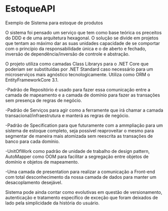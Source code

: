 # EstoqueAPI
Exemplo de Sistema para estoque de produtos

  O sistema foi pensado um serviço que tem como base teórica os preceitos do DDD e de uma arquitetura hexagonal. O solução se divide em projetos que tentam ao máximo dar as suas unidades capacidade de se comportar com o princípio da responsabilidade única e o de aberto e fechado, inversão de dependência/inversão de controle e abstração.
  
  O projeto utiliza como camadas Class Librarys para o .NET Core que poderiam ser substituídas por .NET Standard caso necessário para um microserviços mais agnóstico tecnologicamente. Utiliza como ORM o EntityFrameworkCore 3.1.
  
  -Padrão de Repositório é usado para fazer essa comunicação entre a camada de mapeamento e a camada de domínio para fazer as transações sem presença de regras de negócio.
  
  -Padrão de Serviços para agir como a ferramente que irá chamar a camada transacional/infraestrutura e manterá as regras de negócio.
  
  -Padrão de Specification para que futuramente com a ammpliação para um sistema de estoque completo, seja possível reaproveitar o mesmo para segmentar de maneira mais atomizada sem reescrita as transações de banco para cada domínio.
  
  -UnitOfWork como padrão de unidade de trabalho de design pattern, AutoMapper como OOM para facilitar a segregação entre objetos de domínio e objetos de mapeamento.
  
  -Uma camada de presentation para realizar a comunicação a Front-end com total desconhecimento da nossa camada de dados para manter um desacoplamento desejável. 
  
  Sistema pode ainda contar como evolutivas em questão de versionamento, autenticação e tratamento específico de exceção que foram deixados de lado pela simplicidade da história do usuário. 
